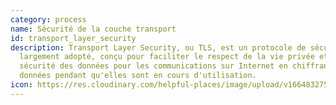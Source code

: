 ```yaml
---
category: process
name: Sécurité de la couche transport
id: transport_layer_security
description: Transport Layer Security, ou TLS, est un protocole de sécurité
  largement adopté, conçu pour faciliter le respect de la vie privée et la
  sécurité des données pour les communications sur Internet en chiffrant les
  données pendant qu'elles sont en cours d'utilisation.
icon: https://res.cloudinary.com/helpful-places/image/upload/v1664832754/dtpr-icons/process/encrypted_oedzbb.svg
---
```

